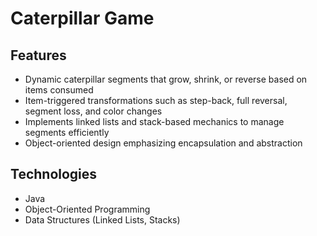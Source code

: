 # Caterpillar Game

## Features
- Dynamic caterpillar segments that grow, shrink, or reverse based on items consumed  
- Item-triggered transformations such as step-back, full reversal, segment loss, and color changes  
- Implements linked lists and stack-based mechanics to manage segments efficiently  
- Object-oriented design emphasizing encapsulation and abstraction  

## Technologies
- Java  
- Object-Oriented Programming  
- Data Structures (Linked Lists, Stacks)  
